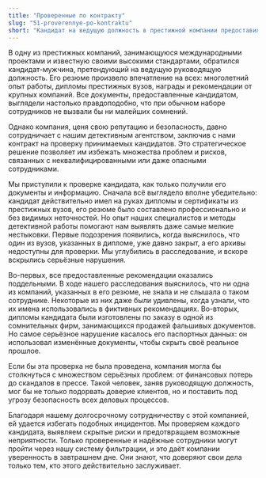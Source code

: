 ```yaml
---
title: "Проверенные по контракту"
slug: "51-proverennye-po-kontraktu"
short: "Кандидат на ведущую должность в престижной компании предоставил идеальное резюме и рекомендации. Однако в ходе проверки выяснилось, что его дипломы, послужной список и даже паспортные данные – подделка. Благодаря сотрудничеству с нашим агентством, компания смогла избежать серьёзных рисков и сохранить свою репутацию…"
---
```


В одну из престижных компаний, занимающуюся международными проектами и известную своими высокими стандартами, обратился кандидат-мужчина, претендующий на ведущую руководящую должность. Его резюме произвело впечатление на всех: многолетний опыт работы, дипломы престижных вузов, награды и рекомендации от крупных компаний. Все документы, предоставленные кандидатом, выглядели настолько правдоподобно, что при обычном наборе сотрудников не вызвали бы ни малейших сомнений.

Однако компания, ценя свою репутацию и безопасность, давно сотрудничает с нашим детективным агентством, заключив с нами контракт на проверку принимаемых кандидатов. Это стратегическое решение позволяет им избежать множества проблем и рисков, связанных с неквалифицированными или даже опасными сотрудниками.

Мы приступили к проверке кандидата, как только получили его документы и информацию. Сначала всё выглядело вполне убедительно: кандидат действительно имел на руках дипломы и сертификаты из престижных вузов, его резюме было составлено профессионально и без видимых неточностей. Но опыт наших специалистов и методы детективной работы помогают нам выявлять даже самые мелкие нестыковки. Первые подозрения появились, когда выяснилось, что один из вузов, указанных в дипломе, уже давно закрыт, а его архивы недоступны для проверки. Мы углубились в расследование, и вскоре вскрылись серьёзные нарушения.

Во-первых, все предоставленные рекомендации оказались поддельными. В ходе нашего расследования выяснилось, что ни одна из компаний, указанных в его резюме, не знала и не слышала о таком сотруднике. Некоторые из них даже были удивлены, когда узнали, что их имена использовались в фиктивных рекомендациях. Во-вторых, дипломы кандидата были изготовлены по заказу в одной из сомнительных фирм, занимающихся продажей фальшивых документов. Но самое серьёзное нарушение касалось его паспортных данных: он использовал изменённые документы, чтобы скрыть своё реальное прошлое.

Если бы эта проверка не была проведена, компания могла бы столкнуться с множеством серьёзных проблем: от финансовых потерь до скандалов в прессе. Такой человек, заняв руководящую должность, мог бы не только подорвать доверие клиентов, но и поставить под угрозу безопасность всех деловых процессов.

Благодаря нашему долгосрочному сотрудничеству с этой компанией, ей удается избегать подобных инцидентов. Мы проверяем каждого кандидата, выявляем скрытые риски и предотвращаем возможные неприятности. Только проверенные и надёжные сотрудники могут пройти через нашу систему фильтрации, и это даёт компании уверенность в завтрашнем дне. Они знают, что доверяют свои дела только тем, кто этого действительно заслуживает.

